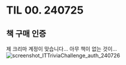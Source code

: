 # TIL 00. 240725

## 책 구매 인증

제 크리마 계정이 맞습니다... 아무 책이 없는 것이...
![screenshot_ITTriviaChallenge_auth_240726](https://github.com/user-attachments/assets/e4678d79-feb3-4dbc-8add-9a50943db952)
